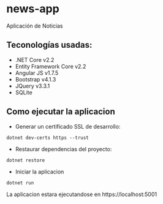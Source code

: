 # news-app
Aplicación de Noticias
## Teconologías usadas:
* .NET Core v2.2
* Entity Framework Core v2.2
* Angular JS v1.7.5
* Bootstrap v4.1.3 
* JQuery v3.3.1
* SQLite

## Como ejecutar la aplicacion
* Generar un certificado SSL de desarrollo:
```
dotnet dev-certs https --trust
```
* Restaurar dependencias del proyecto:
```
dotnet restore
```
* Iniciar la aplicacion
```
dotnet run
```
La aplicacion estara ejecutandose en https://localhost:5001
